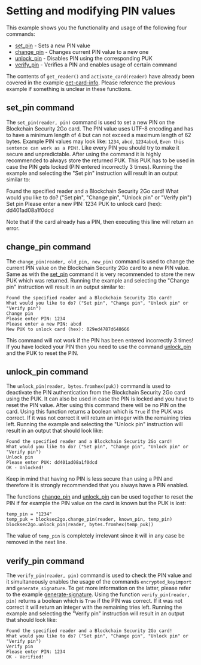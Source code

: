 # Setting and modifying PIN values

This example shows you the functionality and usage of the following four commands:
* [set_pin](#set_pin-command) - Sets a new PIN value
* [change_pin](#change_pin-command) - Changes current PIN value to a new one
* [unlock_pin](#unlock_pin-command) - Disables PIN using the corresponding PUK
* [verify_pin](#verify_pin-command) - Verifies a PIN and enables usage of certain command

The contents of `get_reader()` and `activate_card(reader)` have already been covered in the example [get-card-info](../get-card-info). Please reference the previous example if something is unclear in these functions.

## set_pin command
The `set_pin(reader, pin)` command is used to set a new PIN on the Blockchain Security 2Go card. The PIN value uses UTF-8 encoding and has to have a minimum length of 4 but can not exceed a maximum length of 62 bytes. Example PIN values may look like: `1234`, `abcd`, `1234abcd`, `Even this sentence can work as a PIN!`. Like every PIN you should try to make it secure and unpredictable. After using the command it is highly recommended to always store the returned PUK. This PUK has to be used in case the PIN gets locked (PIN entered incorrectly 3 times). Running the example and selecting the "Set pin" instruction will result in an output similar to:

  Found the specified reader and a Blockchain Security 2Go card!
  What would you like to do? ("Set pin", "Change pin", "Unlock pin" or "Verify pin")
  Set pin
  Please enter a new PIN: 1234
	PUK to unlock card (hex): dd401ad08a1f0dcd

Note that if the card already has a PIN, then executing this line will return an error. 

## change_pin command
The `change_pin(reader, old_pin, new_pin)` command is used to change the current PIN value on the Blockchain Security 2Go card to a new PIN value. Same as with the [set_pin](#set_pin-command) command it is very recommended to store the new PUK which was returned. Running the example and selecting the "Change pin" instruction will result in an output similar to:

	Found the specified reader and a Blockchain Security 2Go card!
	What would you like to do? ("Set pin", "Change pin", "Unlock pin" or "Verify pin")
	Change pin
	Please enter PIN: 1234
	Please enter a new PIN: abcd
	New PUK to unlock card (hex): 029ed4787d648666

This command will not work if the PIN has been entered incorrectly 3 times! If you have locked your PIN then you need to use the command [unlock_pin](#unlock_pin-command) and the PUK to reset the PIN.

## unlock_pin command
The `unlock_pin(reader, bytes.fromhex(puk))` command is used to deactivate the PIN authentication from the Blockchain Security 2Go card using the PUK. It can also be used in case the PIN is locked and you have to reset the PIN value. After using this command there will be no PIN on the card. Using this function returns a boolean which is `True` if the PUK was correct. If it was not correct it will return an integer with the remaining tries left. Running the example and selecting the "Unlock pin" instruction will result in an output that should look like:

	Found the specified reader and a Blockchain Security 2Go card!
	What would you like to do? ("Set pin", "Change pin", "Unlock pin" or "Verify pin")
	Unlock pin
	Please enter PUK: dd401ad08a1f0dcd
	OK - Unlocked!

Keep in mind that having no PIN is less secure than using a PIN and therefore it is strongly recommended that you always have a PIN enabled.

The functions [change_pin](#change_pin-command) and [unlock_pin](#unlock_pin-command) can be used together to reset the PIN if for example the PIN value on the card is known but the PUK is lost:

	temp_pin = "1234"
	temp_puk = blocksec2go.change_pin(reader, known_pin, temp_pin)
	blocksec2go.unlock_pin(reader, bytes.fromhex(temp_puk))

The value of `temp_pin` is completely irrelevant since it will in any case be removed in the next line.

## verify_pin command
The `verify_pin(reader, pin)` command is used to check the PIN value and it simultaneously enables the usage of the commands `encrypted_keyimport` and `generate_signature`. To get more information on the latter, please refer to the example [generate-signature](../generate-signature). Using the function `verify_pin(reader, pin)` returns a boolean which is `True` if the PIN was correct. If it was not correct it will return an integer with the remaining tries left. Running the example and selecting the "Verify pin" instruction will result in an output that should look like:

	Found the specified reader and a Blockchain Security 2Go card!
	What would you like to do? ("Set pin", "Change pin", "Unlock pin" or "Verify pin")
	Verify pin
	Please enter PIN: 1234
	OK - Verified!